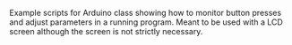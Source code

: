 Example scripts for Arduino class showing how to 
monitor button presses and adjust parameters in a 
running program. Meant to be used with a LCD screen
although the screen is not strictly necessary.
